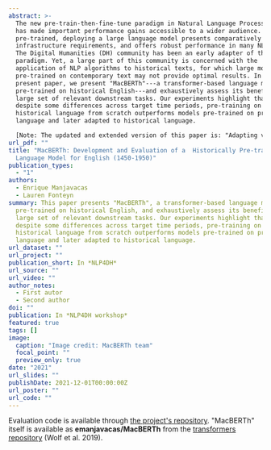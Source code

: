 ```yaml
---
abstract: >-
  The new pre-train-then-fine-tune paradigm in Natural Language Processing (NLP)
  has made important performance gains accessible to a wider audience. Once
  pre-trained, deploying a large language model presents comparatively small
  infrastructure requirements, and offers robust performance in many NLP tasks.
  The Digital Humanities (DH) community has been an early adapter of this
  paradigm. Yet, a large part of this community is concerned with the
  application of NLP algorithms to historical texts, for which large models
  pre-trained on contemporary text may not provide optimal results. In the
  present paper, we present "MacBERTh"---a transformer-based language model
  pre-trained on historical English---and exhaustively assess its benefits on a
  large set of relevant downstream tasks. Our experiments highlight that,
  despite some differences across target time periods, pre-training on
  historical language from scratch outperforms models pre-trained on present-day
  language and later adapted to historical language.

  [Note: The updated and extended version of this paper is: "Adapting vs Pre-training Language Models for Historical Languages"]
url_pdf: ""
title: "MacBERTh: Development and Evaluation of a  Historically Pre-trained
  Language Model for English (1450-1950)"
publication_types:
  - "1"
authors:
  - Enrique Manjavacas
  - Lauren Fonteyn
summary: This paper presents "MacBERTh", a transformer-based language model
  pre-trained on historical English, and exhaustively assess its benefits on a
  large set of relevant downstream tasks. Our experiments highlight that,
  despite some differences across target time periods, pre-training on
  historical language from scratch outperforms models pre-trained on present-day
  language and later adapted to historical language.
url_dataset: ""
url_project: ""
publication_short: In *NLP4DH*
url_source: ""
url_video: ""
author_notes:
  - First autor
  - Second author
doi: ""
publication: In *NLP4DH workshop*
featured: true
tags: []
image:
  caption: "Image credit: MacBERTh team"
  focal_point: ""
  preview_only: true
date: "2021"
url_slides: ""
publishDate: 2021-12-01T00:00:00Z
url_poster: ""
url_code: ""
---
```


Evaluation code is available through [the project's repository](https://www.github.com/emanjavacas/macberth-eval). "MacBERTh" itself is available as **emanjavacas/MacBERTh** from the [transformers repository](https://huggingface.co/emanjavacas/MacBERTh) (Wolf et al. 2019).
